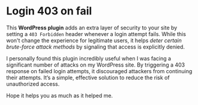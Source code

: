 # Login 403 on fail

This **WordPress plugin** adds an extra layer of security to your site by setting a `403 Forbidden` header whenever a login attempt fails. While this won't change the experience for legitimate users, it helps *deter certain brute-force attack methods* by signaling that access is explicitly denied.

I personally found this plugin incredibly useful when I was facing a significant number of attacks on my WordPress site. By triggering a 403 response on failed login attempts, it discouraged attackers from continuing their attempts. It’s a simple, effective solution to reduce the risk of unauthorized access.

Hope it helps you as much as it helped me.